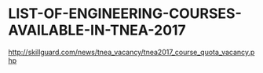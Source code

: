 # LIST-OF-ENGINEERING-COURSES-AVAILABLE-IN-TNEA-2017
http://skillguard.com/news/tnea_vacancy/tnea2017_course_quota_vacancy.php
